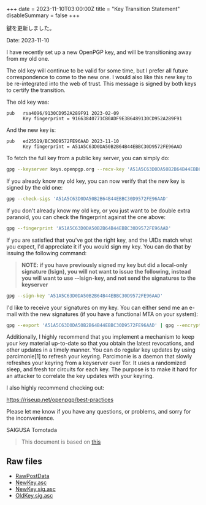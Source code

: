 +++
date = 2023-11-10T03:00:00Z
title = "Key Transition Statement"
disableSummary = false
+++

鍵を更新しました。

<!--more-->

Date: 2023-11-10

I have recently set up a new OpenPGP key, and will be transitioning away from my old one.

The old key will continue to be valid for some time, but I prefer all future correspondence to come to the new one. I would also like this new key to be re-integrated into the web of trust.  This message is signed by both keys to certify the transition.

The old key was:

```
pub   rsa4096/9130CD952A289F91 2023-02-09
      Key fingerprint = 91663840771CB0ADF9E3B6489130CD952A289F91
```

And the new key is:

```
pub   ed25519/BC30D9572FE96AAD 2023-11-10
      Key fingerprint = A51A5C63D0DA50B2B64B44EBBC30D9572FE96AAD
```

To fetch the full key from a public key server, you can simply do:

```bash
gpg --keyserver keys.openpgp.org --recv-key 'A51A5C63D0DA50B2B64B44EBBC30D9572FE96AAD'
```

If you already know my old key, you can now verify that the new key is
signed by the old one:

```bash
gpg --check-sigs 'A51A5C63D0DA50B2B64B44EBBC30D9572FE96AAD'
```

If you don't already know my old key, or you just want to be double extra paranoid, you can check the fingerprint against the one above:

```bash
gpg --fingerprint 'A51A5C63D0DA50B2B64B44EBBC30D9572FE96AAD'
```

If you are satisfied that you've got the right key, and the UIDs match what you expect, I'd appreciate it if you would sign my key. You can do that by issuing the following command:

> **NOTE: if you have previously signed my key but did a local-only signature (lsign), you will not want to issue the following, instead you will want to use --lsign-key, and not send the signatures to the keyserver**

```bash
gpg --sign-key 'A51A5C63D0DA50B2B64B44EBBC30D9572FE96AAD'
```

I'd like to receive your signatures on my key. You can either send me an e-mail with the new signatures (if you have a functional MTA on your system):

```bash
gpg --export 'A51A5C63D0DA50B2B64B44EBBC30D9572FE96AAD' | gpg --encrypt -r 'A51A5C63D0DA50B2B64B44EBBC30D9572FE96AAD' --armor | mail -s 'OpenPGP Signatures' <ts@nectarition.jp>
```

Additionally, I highly recommend that you implement a mechanism to keep your key material up-to-date so that you obtain the latest revocations, and other updates in a timely manner. You can do regular key updates by using parcimonie[1] to refresh your keyring. Parcimonie is a daemon that slowly refreshes your keyring from a keyserver over Tor. It uses a randomized sleep, and fresh tor circuits for each key. The purpose is to make it hard for an attacker to correlate the key updates with your keyring.

I also highly recommend checking out:

https://riseup.net/openpgp/best-practices

Please let me know if you have any questions, or problems, and sorry for the inconvenience.

SAIGUSA Tomotada

> This document is based on [this](https://help.riseup.net/en/security/message-security/openpgp/key-transition)

## Raw files

- [RawPostData](/raw/20231110-change-key/RawPostData)
- [NewKey.asc](/raw/20231110-change-key/NewKey.asc)
- [NewKey.sig.asc](/raw/20231110-change-key/NewKey.sig.asc)
- [OldKey.sig.asc](/raw/20231110-change-key/OldKey.sig.asc)

